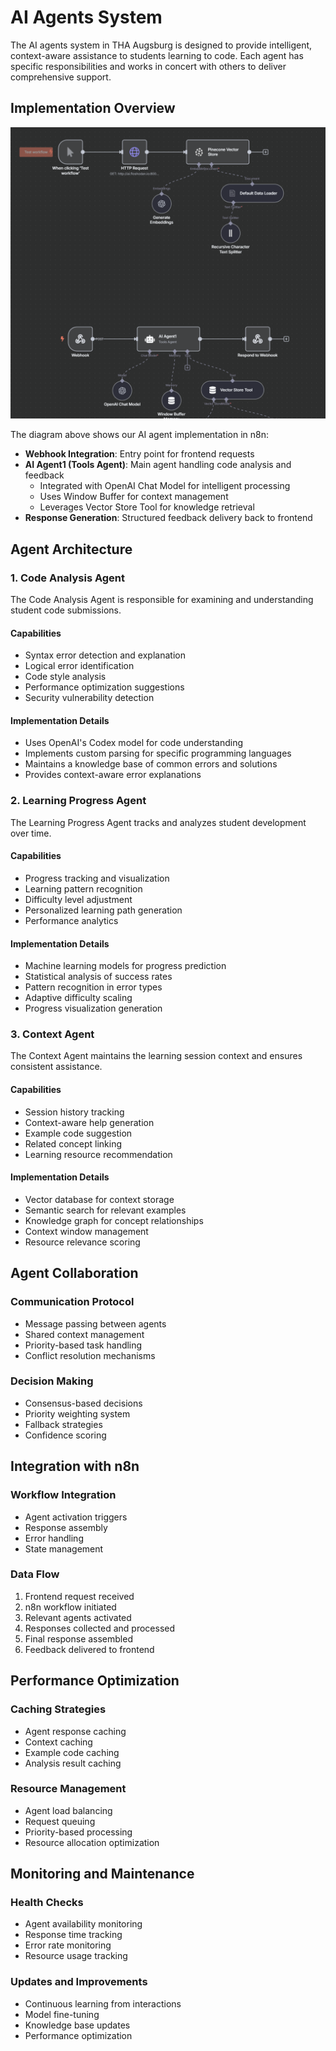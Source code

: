 # AI Agents System

The AI agents system in THA Augsburg is designed to provide intelligent, context-aware assistance to students learning to code. Each agent has specific responsibilities and works in concert with others to deliver comprehensive support.

## Implementation Overview

![AI Agent Workflow](../images/n8n-workflow.png)

The diagram above shows our AI agent implementation in n8n:
- **Webhook Integration**: Entry point for frontend requests
- **AI Agent1 (Tools Agent)**: Main agent handling code analysis and feedback
  - Integrated with OpenAI Chat Model for intelligent processing
  - Uses Window Buffer for context management
  - Leverages Vector Store Tool for knowledge retrieval
- **Response Generation**: Structured feedback delivery back to frontend

## Agent Architecture

### 1. Code Analysis Agent

The Code Analysis Agent is responsible for examining and understanding student code submissions.

#### Capabilities
- Syntax error detection and explanation
- Logical error identification
- Code style analysis
- Performance optimization suggestions
- Security vulnerability detection

#### Implementation Details
- Uses OpenAI's Codex model for code understanding
- Implements custom parsing for specific programming languages
- Maintains a knowledge base of common errors and solutions
- Provides context-aware error explanations

### 2. Learning Progress Agent

The Learning Progress Agent tracks and analyzes student development over time.

#### Capabilities
- Progress tracking and visualization
- Learning pattern recognition
- Difficulty level adjustment
- Personalized learning path generation
- Performance analytics

#### Implementation Details
- Machine learning models for progress prediction
- Statistical analysis of success rates
- Pattern recognition in error types
- Adaptive difficulty scaling
- Progress visualization generation

### 3. Context Agent

The Context Agent maintains the learning session context and ensures consistent assistance.

#### Capabilities
- Session history tracking
- Context-aware help generation
- Example code suggestion
- Related concept linking
- Learning resource recommendation

#### Implementation Details
- Vector database for context storage
- Semantic search for relevant examples
- Knowledge graph for concept relationships
- Context window management
- Resource relevance scoring

## Agent Collaboration

### Communication Protocol
- Message passing between agents
- Shared context management
- Priority-based task handling
- Conflict resolution mechanisms

### Decision Making
- Consensus-based decisions
- Priority weighting system
- Fallback strategies
- Confidence scoring

## Integration with n8n

### Workflow Integration
- Agent activation triggers
- Response assembly
- Error handling
- State management

### Data Flow
1. Frontend request received
2. n8n workflow initiated
3. Relevant agents activated
4. Responses collected and processed
5. Final response assembled
6. Feedback delivered to frontend

## Performance Optimization

### Caching Strategies
- Agent response caching
- Context caching
- Example code caching
- Analysis result caching

### Resource Management
- Agent load balancing
- Request queuing
- Priority-based processing
- Resource allocation optimization

## Monitoring and Maintenance

### Health Checks
- Agent availability monitoring
- Response time tracking
- Error rate monitoring
- Resource usage tracking

### Updates and Improvements
- Continuous learning from interactions
- Model fine-tuning
- Knowledge base updates
- Performance optimization 